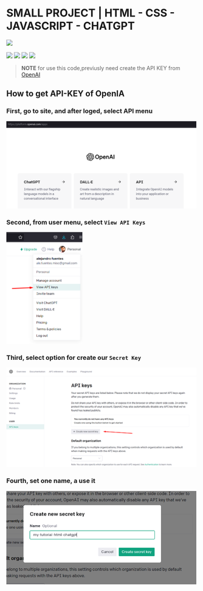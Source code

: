# SMALL PROJECT | HTML - CSS - JAVASCRIPT - CHATGPT
![](https://img.shields.io/badge/by-Alejandro_Fuentes-informational?style=flat-square&color=cdcdcd)

![](https://img.shields.io/badge/HTML5-platform-informational?style=flat-square&logo=html5&labelColor=fff&color=cdcdcd) 
![](https://img.shields.io/badge/CSS3-layout-informational?style=flat-square&logo=css3&labelColor=000&color=cdcdcd) 
![](https://img.shields.io/badge/JS-code-informational?style=flat-square&logo=html5&labelColor=fff&color=cdcdcd) 
![](https://img.shields.io/badge/ChatGPT-AI-informational?style=flat-square&labelColor=000&color=cdcdcd)

> **NOTE** for use this code,previusly need create the API KEY from [OpenAI][link-openai]

## How to get API-KEY of OpenIA

### **First**, go to site, and after loged, select API menu

<img src="resources/img/tutorial_openAI.png" style="width:500px" alt="First, go to site, and after loged, select API menu" />

### **Second**, from user menu, select `View API Keys`

<img src="resources/img/tutorial_openAI-menu.png" style="width:200px" alt="Second, from user menu, select View API Keys" />


### **Third**, select option for create our `Secret Key`

<img src="resources/img/tutorial_openAI-button-create-key.png" style="width:500px" alt="Third, select option for create our Secret Key" />

### **Fourth**, set one name, a use it

<img src="resources/img/tutorial_openAI-create-name-key.png" style="width:500px" alt="Fourth, set one name, a use it" />

<!-- link, tools, etc -->
[link-openai]:https://openai.com/